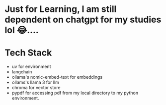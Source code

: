 # Just for Learning, I am still dependent on chatgpt for my studies lol 😂....

# Tech Stack
- uv for environment
- langchain
- ollama's nomic-embed-text for embeddings
- ollams's llama 3 for llm
- chroma for vector store
- pypdf for accessing pdf from my local directory to my python environment.
